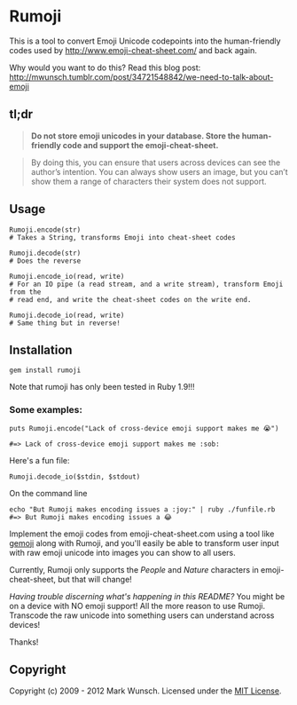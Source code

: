 # Rumoji

This is a tool to convert Emoji Unicode codepoints into the human-friendly codes used by http://www.emoji-cheat-sheet.com/ and back again.

Why would you want to do this? Read this blog post: http://mwunsch.tumblr.com/post/34721548842/we-need-to-talk-about-emoji

## tl;dr

>**Do not store emoji unicodes in your database. Store the human-friendly code and support the emoji-cheat-sheet.**

>By doing this, you can ensure that users across devices can see the author’s intention. You can always show users an image, but you can’t show them a range of characters their system does not support.

## Usage

    Rumoji.encode(str)
    # Takes a String, transforms Emoji into cheat-sheet codes

    Rumoji.decode(str)
    # Does the reverse

    Rumoji.encode_io(read, write)
    # For an IO pipe (a read stream, and a write stream), transform Emoji from the
    # read end, and write the cheat-sheet codes on the write end.

    Rumoji.decode_io(read, write)
    # Same thing but in reverse!

## Installation

    gem install rumoji

Note that rumoji has only been tested in Ruby 1.9!!!

### Some examples:

    puts Rumoji.encode("Lack of cross-device emoji support makes me 😭")

    #=> Lack of cross-device emoji support makes me :sob:

Here's a fun file:

    Rumoji.decode_io($stdin, $stdout)

On the command line

    echo "But Rumoji makes encoding issues a :joy:" | ruby ./funfile.rb
    #=> But Rumoji makes encoding issues a 😂

Implement the emoji codes from emoji-cheat-sheet.com using a tool like [gemoji](https://github.com/github/gemoji) along with Rumoji, and you'll easily be able to transform user input with raw emoji unicode into images you can show to all users.

Currently, Rumoji only supports the _People_ and _Nature_ characters in emoji-cheat-sheet, but that will change!

_Having trouble discerning what's happening in this README?_ You might be on a device with NO emoji support! All the more reason to use Rumoji. Transcode the raw unicode into something users can understand across devices!

Thanks!

## Copyright
Copyright (c) 2009 - 2012 Mark Wunsch. Licensed under the [MIT License](http://opensource.org/licenses/mit-license.php).

